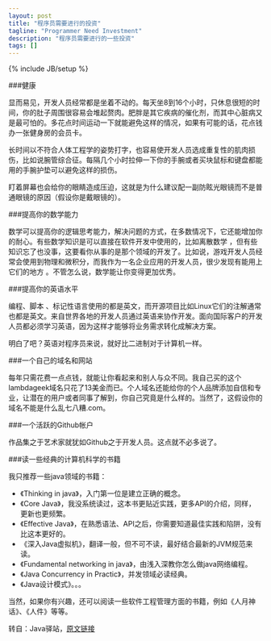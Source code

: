 ```yaml
---
layout: post
title: "程序员需要进行的投资"
tagline: "Programmer Need Investment"
description: "程序员需要进行的一些投资"
tags: []
---
```

{% include JB/setup %}

###健康

显而易见，开发人员经常都是坐着不动的。每天坐8到16个小时，只休息很短的时间，你的肚子周围很容易会堆起赘肉。肥胖是其它疾病的催化剂，而其中心脏病又是最可怕的。多花点时间运动一下就能避免这样的情况，如果有可能的话，花点钱办一张健身房的会员卡。

长时间以不符合人体工程学的姿势打字，也容易使开发人员选成重复性的肌肉损伤，比如说腕管综合征。每隔几个小时拉伸一下你的手腕或者买块鼠标和键盘都能用的手腕护垫可以避免这样的损伤。

盯着屏幕也会给你的眼睛造成压迫，这就是为什么建议配一副防眩光眼镜而不是普通眼镜的原因（假设你是戴眼镜的）。

###提高你的数学能力

数学可以提高你的逻辑思考能力，解决问题的方式，在多数情况下，它还能增加你的耐心。有些数学知识是可以直接在软件开发中使用的，比如离散数学 ，但有些知识忘了也没事，这要看你从事的是那个领域的开发了。比如说，游戏开发人员经常会使用到物理和微积分，而我作为一名企业应用的开发人员，很少发现有能用上它们的地方 。不管怎么说，数学能让你变得更加优秀。

###提高你的英语水平

编程、脚本 、标记性语言使用的都是英文，而开源项目比如Linux它们的注解通常也都是英文。来自世界各地的开发人员通过英语来协作开发。面向国际客户的开发人员都必须学习英语，因为这样才能够将业务需求转化成解决方案。

明白了吧？英语对程序员来说，就好比二进制对于计算机一样。

###一个自己的域名和网站

每年只需花费一点点钱，就能让你看起来和别人与众不同。我自己买的这个lambdageek域名只花了13美金而已。个人域名还能给你的个人品牌添加自信和专业，让潜在的用户或者同事了解到，你自己究竟是什么样的。当然了，这假设你的域名不能是什么乱七八糟.com。

###一个活跃的Github帐户

作品集之于艺术家就犹如Github之于开发人员。这点就不必多说了。

###读一些经典的计算机科学的书籍

我只推荐一些java领域的书籍：

*	《Thinking in java》，入门第一位是建立正确的概念。
*	《Core Java》，我没系统读过，这本书更贴近实践，更多API的介绍，同样，更新也更频繁。
*	《Effective Java》，在熟悉语法、API之后，你需要知道最佳实践和陷阱，没有比这本更好的。
*	《深入Java虚拟机》，翻译一般，但不可不读，最好结合最新的JVM规范来读。
*	《Fundamental networking in java》，由浅入深教你怎么做java网络编程。
*	《Java Concurrency in Practic》，并发领域必读经典。
*	《Java设计模式》。。。

当然，如果你有兴趣，还可以阅读一些软件工程管理方面的书籍，例如《人月神话》、《人件》等等。

转自：Java驿站，[原文链接][]

[原文链接]: http://it.deepinmind.com/%E5%85%B6%E5%AE%83/2014/06/09/things-a-software-developer-must-invest-in.html